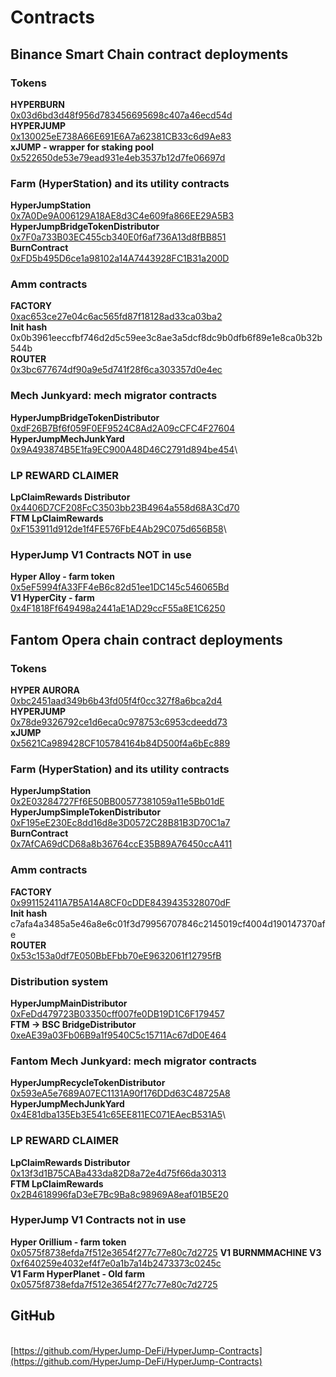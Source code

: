# Contracts

## Binance Smart Chain contract deployments

### Tokens

**HYPERBURN**\
[0x03d6bd3d48f956d783456695698c407a46ecd54d](https://bscscan.com/address/0x03d6bd3d48f956d783456695698c407a46ecd54d)\
**HYPERJUMP**\
[0x130025eE738A66E691E6A7a62381CB33c6d9Ae83](https://bscscan.com/address/0x130025eE738A66E691E6A7a62381CB33c6d9Ae83)\
**xJUMP - wrapper for staking pool**\
[0x522650de53e79ead931e4eb3537b12d7fe06697d](https://bscscan.com/address/0x522650de53e79ead931e4eb3537b12d7fe06697d) &#x20;

### Farm (HyperStation) and its utility contracts

**HyperJumpStation**\
[0x7A0De9A006129A18AE8d3C4e609fa866EE29A5B3](https://bscscan.com/address/0x7A0De9A006129A18AE8d3C4e609fa866EE29A5B3)\
**HyperJumpBridgeTokenDistributor**\
[0x7F0a733B03EC455cb340E0f6af736A13d8fBB851](https://bscscan.com/address/0x7F0a733B03EC455cb340E0f6af736A13d8fBB851)\
**BurnContract**\
[0xFD5b495D6ce1a98102a14A7443928FC1B31a200D](https://bscscan.com/address/0xFD5b495D6ce1a98102a14A7443928FC1B31a200D)

### Amm contracts

**FACTORY**\
[0xac653ce27e04c6ac565fd87f18128ad33ca03ba2](https://bscscan.com/address/0xac653ce27e04c6ac565fd87f18128ad33ca03ba2)\
**Init hash**\
0x0b3961eeccfbf746d2d5c59ee3c8ae3a5dcf8dc9b0dfb6f89e1e8ca0b32b544b\
**ROUTER**\
[0x3bc677674df90a9e5d741f28f6ca303357d0e4ec](https://bscscan.com/address/0x3bc677674df90a9e5d741f28f6ca303357d0e4ec)

### Mech Junkyard: mech migrator contracts

**HyperJumpBridgeTokenDistributor**\
[0xdF26B7Bf6f059F0EF9524C8Ad2A09cCFC4F27604](https://bscscan.com/address/0xdF26B7Bf6f059F0EF9524C8Ad2A09cCFC4F27604#code)\
**HyperJumpMechJunkYard**\
[0x9A493874B5E1fa9EC900A48D46C2791d894be454](https://bscscan.com/address/0x9A493874B5E1fa9EC900A48D46C2791d894be454#code)\\

### LP REWARD CLAIMER

**LpClaimRewards Distributor**\
[0x4406D7CF208FcC3503bb23B4964a558d68A3Cd70](https://bscscan.com/address/0x4406D7CF208FcC3503bb23B4964a558d68A3Cd70#code)\
**FTM LpClaimRewards**\
[0xF153911d912de1f4FE576FbE4Ab29C075d656B58](https://bscscan.com/address/0xF153911d912de1f4FE576FbE4Ab29C075d656B58#code)\\

### HyperJump V1 Contracts NOT in use

**Hyper Alloy - farm token**\
[0x5eF5994fA33FF4eB6c82d51ee1DC145c546065Bd](https://bscscan.com/address/0x5eF5994fA33FF4eB6c82d51ee1DC145c546065Bd#code)\
**V1 HyperCity - farm**\
[0x4F1818Ff649498a2441aE1AD29ccF55a8E1C6250](https://bscscan.com/address/0x4F1818Ff649498a2441aE1AD29ccF55a8E1C6250)&#x20;



## Fantom Opera chain contract deployments

### Tokens

**HYPER AURORA**\
[0xbc2451aad349b6b43fd05f4f0cc327f8a6bca2d4](https://ftmscan.com/address/0xbc2451aad349b6b43fd05f4f0cc327f8a6bca2d4)\
**HYPERJUMP**\
[0x78de9326792ce1d6eca0c978753c6953cdeedd73](https://ftmscan.com/address/0x78de9326792ce1d6eca0c978753c6953cdeedd73)\
**xJUMP**\
[0x5621Ca989428CF105784164b84D500f4a6bEc889](https://ftmscan.com/address/0x5621ca989428cf105784164b84d500f4a6bec889)

### Farm (HyperStation) and its utility contracts

**HyperJumpStation**\
[0x2E03284727Ff6E50BB00577381059a11e5Bb01dE](https://ftmscan.com/address/0x2e03284727ff6e50bb00577381059a11e5bb01de)\
**HyperJumpSimpleTokenDistributor**\
[0xF195eE230Ec8dd16d8e3D0572C28B81B3D70C1a7](https://ftmscan.com/address/0xf195ee230ec8dd16d8e3d0572c28b81b3d70c1a7)\
**BurnContract**\
[0x7AfCA69dCD68a8b36764ccE35B89A76450ccA411](https://ftmscan.com/address/0x7AfCA69dCD68a8b36764ccE35B89A76450ccA411)

### Amm contracts

**FACTORY**\
[0x991152411A7B5A14A8CF0cDDE8439435328070dF](https://ftmscan.com/address/0x991152411a7b5a14a8cf0cdde8439435328070df)\
**Init hash**\
c7afa4a3485a5e46a8e6c01f3d79956707846c2145019cf4004d190147370afe\
**ROUTER**\
[0x53c153a0df7E050BbEFbb70eE9632061f12795fB](https://ftmscan.com/address/0x53c153a0df7e050bbefbb70ee9632061f12795fb)

### Distribution system

**HyperJumpMainDistributor**\
[0xFeDd479723B03350cff007fe0DB19D1C6F179457](https://ftmscan.com/address/0xfedd479723b03350cff007fe0db19d1c6f179457)\
**FTM -> BSC BridgeDistributor**\
[0xeAE39a03Fb06B9a1f9540C5c15711Ac67dD0E464](https://ftmscan.com/address/0xeae39a03fb06b9a1f9540c5c15711ac67dd0e464)

### Fantom Mech Junkyard: mech migrator contracts

**HyperJumpRecycleTokenDistributor**\
[0x593eA5e7689A07EC1131A90f176DDd63C48725A8](https://ftmscan.com/address/0x593ea5e7689a07ec1131a90f176ddd63c48725a8)\
**HyperJumpMechJunkYard**\
[0x4E81dba135Eb3E541c65EE811EC071EAecB531A5](https://ftmscan.com/address/0x4e81dba135eb3e541c65ee811ec071eaecb531a5)\\

### LP REWARD CLAIMER

**LpClaimRewards Distributor**\
[0x13f3d1B75CABa433da82D8a72e4d75f66da30313](https://ftmscan.com/address/0x13f3d1b75caba433da82d8a72e4d75f66da30313)\
**FTM LpClaimRewards**\
[0x2B4618996faD3eE7Bc9Ba8c98969A8eaf01B5E20](https://ftmscan.com/address/0x2b4618996fad3ee7bc9ba8c98969a8eaf01b5e20)

### HyperJump V1 Contracts not in use

**Hyper Orillium - farm token**\
[0x0575f8738efda7f512e3654f277c77e80c7d2725](https://ftmscan.com/address/0x0575f8738efda7f512e3654f277c77e80c7d2725)
**V1 BURNMMACHINE V3**\
[0xf640259e4032ef4f7e0a1b7a14b2473373c0245c](https://ftmscan.com/address/0xf640259e4032ef4f7e0a1b7a14b2473373c0245c)\
**V1 Farm HyperPlanet - Old farm**\
[0x0575f8738efda7f512e3654f277c77e80c7d2725](https://ftmscan.com/address/0x0575f8738efda7f512e3654f277c77e80c7d2725)&#x20;

## Git~~H~~ub

\
[https://github.com/HyperJump-DeFi/HyperJump-Contracts](https://github.com/HyperJump-DeFi/HyperJump-Contracts)
